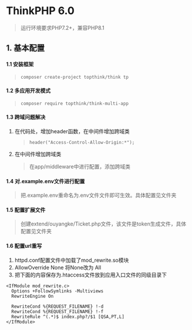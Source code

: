 ThinkPHP 6.0
===============

> 运行环境要求PHP7.2+，兼容PHP8.1

## 1. 基本配置
#### 1.1 安装框架
> `composer create-project topthink/think tp` 

#### 1.2 多应用开发模式
> `composer require topthink/think-multi-app`

#### 1.3 跨域问题解决
1. 在代码处，增加header函数，在中间件增加跨域类
   > `header("Access-Control-Allow-Origin:*");`
2. 在中间件增加跨域类
    > 在app/middleware中进行配置，添加跨域类
   >

#### 1.4 对.example.env文件进行配置
> 把.example.env重命名为.env文件文件即可生效。具体配置见文件夹

#### 1.5 配置扩展文件
> 创建extend/ouyangke/Ticket.php文件，该文件是token生成文件，具体配置见文件夹

#### 1.6 配置url重写
1. httpd.conf配置文件中加载了mod_rewrite.so模块
2. AllowOverride None 将None改为 All
3. 把下面的内容保存为.htaccess文件放到应用入口文件的同级目录下
```text
<IfModule mod_rewrite.c>
  Options +FollowSymlinks -Multiviews
  RewriteEngine On

  RewriteCond %{REQUEST_FILENAME} !-d
  RewriteCond %{REQUEST_FILENAME} !-f
  RewriteRule ^(.*)$ index.php?/$1 [QSA,PT,L]
</IfModule>
```


